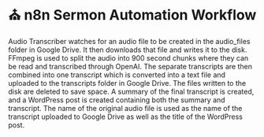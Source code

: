 # ⛪️ n8n Sermon Automation Workflow
Audio Transcriber watches for an audio file to be created in the audio_files folder in Google Drive. It then downloads that file and writes it to the disk. FFmpeg is used to split the audio into 900 second chunks where they can be read and transcribed through OpenAI. The separate transcripts are then combined into one transcript which is converted into a text file and uploaded to the transcripts folder in Google Drive. The files written to the disk are deleted to save space. A summary of the final transcript is created, and a WordPress post is created containing both the summary and transcript. The name of the original audio file is used as the name of the transcript uploaded to Google Drive as well as the title of the WordPress post.
